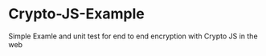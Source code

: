 # Crypto-JS-Example
Simple Examle and unit test for end to end encryption with Crypto JS in the web
